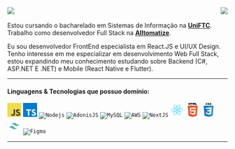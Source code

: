<img align='right' src="https://github-readme-stats.vercel.app/api?username=limaocode&count_private=true&show_icons=true&theme=dark">



<img src="https://img.shields.io/static/v1?label=Overview&message=LIMAOCODE&color=39B54A&style=for-the-badge&logo=GitHub">

<p>

Estou cursando o bacharelado em Sistemas de Informação na [**UniFTC**](https://www.uniftc.edu.br/a-uniftc/).<br/>
Trabalho como desenvolvedor Full Stack na [**Alltomatize**](https://alltomatize.com.br/).<br/>

Eu sou desenvolvedor FrontEnd especialista em React.JS e UI/UX Design.
Tenho interesse em me especializar em desenvolvimento Web Full Stack, estou expandindo meu conhecimento estudando sobre Backend (C#, ASP.NET E .NET) e Mobile (React Native e Flutter).

  
  

<hr>

#### Linguagens & Tecnologias que possuo domínio:<br/>
<code><img height="32" src="https://raw.githubusercontent.com/github/explore/80688e429a7d4ef2fca1e82350fe8e3517d3494d/topics/javascript/javascript.png" alt="Javascript"/></code>
<code><img height="32" src="https://raw.githubusercontent.com/github/explore/80688e429a7d4ef2fca1e82350fe8e3517d3494d/topics/typescript/typescript.png" alt="Typescript"/></code>
<code><img height="32" src="https://cdn.jsdelivr.net/gh/devicons/devicon/icons/nodejs/nodejs-original.svg" alt="Nodejs"/></code>
<code><img height="32" src="https://cdn.jsdelivr.net/gh/devicons/devicon/icons/adonisjs/adonisjs-original.svg" alt="AdonisJS"/></code>
<code><img height="32" src="https://cdn.jsdelivr.net/gh/devicons/devicon/icons/mysql/mysql-original-wordmark.svg" alt="MySQL"/></code>
<code><img height="32" src="https://cdn.jsdelivr.net/gh/devicons/devicon/icons/amazonwebservices/amazonwebservices-original.svg" alt="AWS"/></code>
<code><img height="32" src="https://cdn.jsdelivr.net/gh/devicons/devicon/icons/nextjs/nextjs-original-wordmark.svg" alt="NextJS"/></code>
<code><img height="32" src="https://raw.githubusercontent.com/github/explore/80688e429a7d4ef2fca1e82350fe8e3517d3494d/topics/react/react.png" alt="React"/></code>
<code><img height="32" src="https://raw.githubusercontent.com/github/explore/80688e429a7d4ef2fca1e82350fe8e3517d3494d/topics/html/html.png" alt="HTML5"/></code>
<code><img height="32" src="https://raw.githubusercontent.com/github/explore/80688e429a7d4ef2fca1e82350fe8e3517d3494d/topics/css/css.png" alt="CSS"/></code>
<code><img height="32" src="https://raw.githubusercontent.com/github/explore/80688e429a7d4ef2fca1e82350fe8e3517d3494d/topics/tailwind/tailwind.png" alt="tailwindcss"/></code>
<code><img height="32" src="https://cdn.jsdelivr.net/gh/devicons/devicon/icons/figma/figma-original.svg" alt="Figma"/></code>
          

</p>
<hr>
